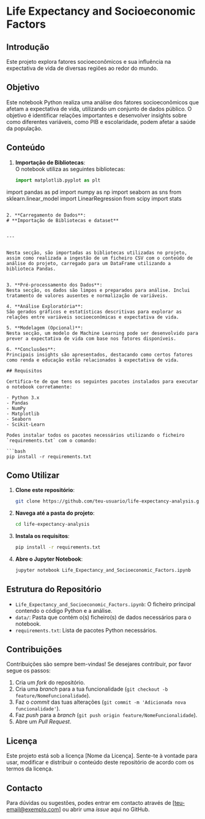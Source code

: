 
# Life Expectancy and Socioeconomic Factors

## Introdução
Este projeto explora fatores socioeconômicos e sua influência na expectativa de vida de diversas regiões ao redor do mundo.

## Objetivo
Este notebook Python realiza uma análise dos fatores socioeconômicos que afetam a expectativa de vida, utilizando um conjunto de dados público. O objetivo é identificar relações importantes e desenvolver insights sobre como diferentes variáveis, como PIB e escolaridade, podem afetar a saúde da população.

## Conteúdo

1. **Importação de Bibliotecas**:  
   O notebook utiliza as seguintes bibliotecas:
   ```python
   import matplotlib.pyplot as plt
import pandas as pd
import numpy as np
import seaborn as sns
from sklearn.linear_model import LinearRegression
from scipy import stats
   ```

2. **Carregamento de Dados**:  
   # **Importação de Bibliotecas e dataset**


---


Nesta secção, são importadas as bibliotecas utilizadas no projeto, assim como realizada a ingestão de um ficheiro CSV com o conteúdo de análise do projeto, carregado para um DataFrame utilizando a biblioteca Pandas.


3. **Pré-processamento dos Dados**:  
   Nesta secção, os dados são limpos e preparados para análise. Inclui tratamento de valores ausentes e normalização de variáveis.

4. **Análise Exploratória**:  
   São gerados gráficos e estatísticas descritivas para explorar as relações entre variáveis socioeconômicas e expectativa de vida.

5. **Modelagem (Opcional)**:  
   Nesta secção, um modelo de Machine Learning pode ser desenvolvido para prever a expectativa de vida com base nos fatores disponíveis.

6. **Conclusões**:  
   Principais insights são apresentados, destacando como certos fatores como renda e educação estão relacionados à expectativa de vida.

## Requisitos

Certifica-te de que tens os seguintes pacotes instalados para executar o notebook corretamente:

- Python 3.x
- Pandas
- NumPy
- Matplotlib
- Seaborn
- Scikit-Learn

Podes instalar todos os pacotes necessários utilizando o ficheiro `requirements.txt` com o comando:

```bash
pip install -r requirements.txt
```

## Como Utilizar

1. **Clone este repositório**:
   ```bash
   git clone https://github.com/teu-usuario/life-expectancy-analysis.git
   ```
2. **Navega até a pasta do projeto**:
   ```bash
   cd life-expectancy-analysis
   ```
3. **Instala os requisitos**:
   ```bash
   pip install -r requirements.txt
   ```
4. **Abre o Jupyter Notebook**:
   ```bash
   jupyter notebook Life_Expectancy_and_Socioeconomic_Factors.ipynb
   ```

## Estrutura do Repositório

- `Life_Expectancy_and_Socioeconomic_Factors.ipynb`: O ficheiro principal contendo o código Python e a análise.
- `data/`: Pasta que contém o(s) ficheiro(s) de dados necessários para o notebook.
- `requirements.txt`: Lista de pacotes Python necessários.

## Contribuições

Contribuições são sempre bem-vindas! Se desejares contribuir, por favor segue os passos:

1. Cria um *fork* do repositório.
2. Cria uma *branch* para a tua funcionalidade (`git checkout -b feature/NomeFuncionalidade`).
3. Faz o *commit* das tuas alterações (`git commit -m 'Adicionada nova funcionalidade'`).
4. Faz *push* para a *branch* (`git push origin feature/NomeFuncionalidade`).
5. Abre um *Pull Request*.

## Licença

Este projeto está sob a licença [Nome da Licença]. Sente-te à vontade para usar, modificar e distribuir o conteúdo deste repositório de acordo com os termos da licença.

## Contacto

Para dúvidas ou sugestões, podes entrar em contacto através de [teu-email@exemplo.com] ou abrir uma *issue* aqui no GitHub.
